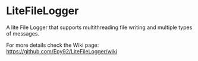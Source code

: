 # LiteFileLogger

A lite File Logger that supports multithreading file writing and multiple types of messages.

For more details check the Wiki page: https://github.com/Epy92/LiteFileLogger/wiki
